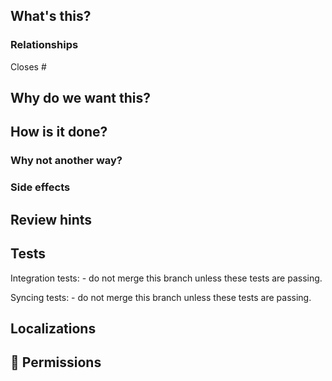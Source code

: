 <!-- This template is a guideline, use your own judgement to write a description that is easy to read and will help get the PR reviewed quickly and accurately -->

## What's this?
<!-- Describe clearly and concisely what this PR changes -->

### Relationships
<!-- Mention any issues or PRs that are connected to this -->

Closes #

## Why do we want this?
<!-- Describe the reason for making this change -->

## How is it done?
<!-- Describe how the changes are implemented, list the different parts the changes consist of if it's more than one -->

### Why not another way?
<!-- Are there other possible solutions that might seem more obvious? Tell us why you didn't go with those -->

### Side effects
<!-- If there are (possible) side effects, something left unfinished or otherwise affected -->

## Review hints
<!-- Give pointers to help reviewers validate the changes, give a list of things that should be tested, show before/after screenshots, etc. -->

## Tests
<!-- If your PR touches API, schedule and add a link to Bitrise for 'Tests.Integration' -->
Integration tests: <!-- link --> - do not merge this branch unless these tests are passing.

<!-- If your PR touches syncing, schedule and add a link to Bitrise for 'Tests.Sync' -->
Syncing tests: <!-- link --> - do not merge this branch unless these tests are passing.

## Localizations
<!-- If your PR is adding/updating copies or touching Resources.resx, make sure that all translations of the app are handled properly or that they don't have to be handled --> 

## :squid: Permissions
<!-- Is anybody else allowed to merge this? If so, who? -->